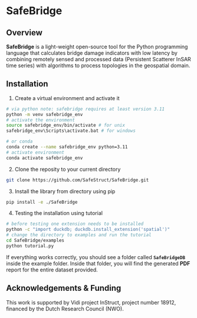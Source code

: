 # SafeBridge

## Overview

**SafeBridge** is a light-weight open-source tool for the Python programming language that calculates bridge damage indicators with low latency by combining remotely sensed and processed data (Persistent Scatterer InSAR time series) with algorithms to process topologies in the geospatial domain.

## Installation

1. Create a virtual environment and activate it

```bash
# via python note: safebridge requires at least version 3.11
python -m venv safebridge_env
# activate the environment
source safebridge_env/bin/activate # for unix
safebridge_env\Scripts\activate.bat # for windows

# or conda
conda create --name safebridge_env python=3.11
# activate environment
conda activate safebridge_env
```

2. Clone the reposity to your current directory

```bash
git clone https://github.com/SafeStruct/SafeBridge.git
```

3. Install the library from directory using pip

```bash
pip install -e ./SafeBridge
```

4. Testing the installation using tutorial

```bash
# before testing one extension needs to be installed
python -c "import duckdb; duckdb.install_extension('spatial')"
# change the directory to examples and run the tutorial
cd SafeBridge/examples
python tutorial.py
```

If everything works correctly, you should see a folder called **`SafeBridgeDB`** inside the example folder. Inside that folder, you will find the generated **PDF** report for the entire dataset provided.

## Acknowledgements & Funding

This work is supported by Vidi project InStruct, project number 18912, financed by the Dutch Research Council (NWO).
